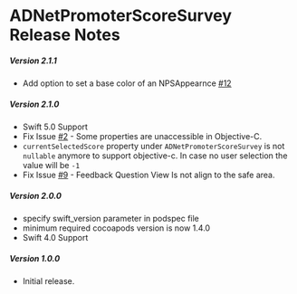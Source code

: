 # ADNetPromoterScoreSurvey Release Notes

##### Version 2.1.1
* Add option to set a base color of an NPSAppearnce [#12](https://github.com/Autodesk/ADNetPromoterScoreSurvey-iOS/pull/12) 

##### Version 2.1.0
* Swift 5.0 Support
* Fix Issue [#2](https://github.com/Autodesk/ADNetPromoterScoreSurvey-iOS/issues/2) - Some properties are unaccessible in Objective-C.
* `currentSelectedScore` property under `ADNetPromoterScoreSurvey` is not `nullable` anymore to support objective-c. In case no user selection the value will be `-1`
* Fix Issue [#9](https://github.com/Autodesk/ADNetPromoterScoreSurvey-iOS/issues/9) - Feedback Question View Is not align to the safe area.


##### Version 2.0.0
* specify swift_version parameter in podspec file
* minimum required cocoapods version is now 1.4.0
* Swift 4.0 Support

##### Version 1.0.0
* Initial release.
